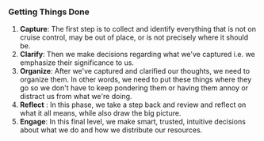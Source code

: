 ### Getting Things Done 

1. **Capture**: The first step is to collect and identify everything that is not on cruise control, may be out of place, or is not precisely where it should be. 
2. **Clarify**: Then we make decisions regarding what we've captured i.e. we emphasize their significance to us.
3. **Organize**: After we've captured and clarified our thoughts, we need to organize them. In other words, we need to put these things where they go so we don't have to keep pondering them or having them annoy or distract us from what we're doing.
4. **Reflect** : In this phase, we take a step back and review and reflect on what it all means, while also draw the big picture.
5. **Engage**: In this final level, we make smart, trusted, intuitive decisions about what we do and how we distribute our resources.
